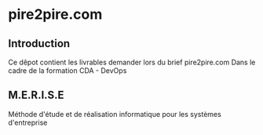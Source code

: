 # pire2pire.com

## Introduction 
Ce dêpot contient les livrables demander lors du brief pire2pire.com Dans le cadre de la formation CDA - DevOps

## M.E.R.I.S.E
Méthode d'étude et de réalisation informatique pour les systèmes d'entreprise
